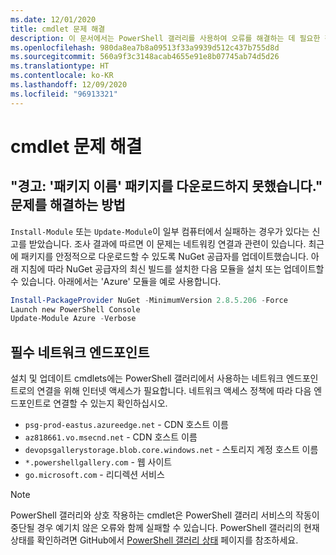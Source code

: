 ```yaml
---
ms.date: 12/01/2020
title: cmdlet 문제 해결
description: 이 문서에서는 PowerShell 갤러리를 사용하여 오류를 해결하는 데 필요한 정보 및 단계를 제공합니다.
ms.openlocfilehash: 980da8ea7b8a09513f33a9939d512c437b755d8d
ms.sourcegitcommit: 560a9f3c3148acab4655e91e8b07745ab74d5d26
ms.translationtype: HT
ms.contentlocale: ko-KR
ms.lasthandoff: 12/09/2020
ms.locfileid: "96913321"
---
```

# <a name="troubleshooting-cmdlets"></a>cmdlet 문제 해결

## <a name="how-to-resolve-warning-package-your-package-name-failed-to-download-issue"></a>"경고: '패키지 이름' 패키지를 다운로드하지 못했습니다." 문제를 해결하는 방법

`Install-Module` 또는 `Update-Module`이 일부 컴퓨터에서 실패하는 경우가 있다는 신고를 받았습니다. 조사 결과에 따르면 이 문제는 네트워킹 연결과 관련이 있습니다. 최근에 패키지를 안정적으로 다운로드할 수 있도록 NuGet 공급자를 업데이트했습니다. 아래 지침에 따라 NuGet 공급자의 최신 빌드를 설치한 다음 모듈을 설치 또는 업데이트할 수 있습니다. 아래에서는 'Azure' 모듈을 예로 사용합니다.

```powershell
Install-PackageProvider NuGet -MinimumVersion 2.8.5.206 -Force
Launch new PowerShell Console
Update-Module Azure -Verbose
```

## <a name="required-network-endpoints"></a>필수 네트워크 엔드포인트

설치 및 업데이트 cmdlets에는 PowerShell 갤러리에서 사용하는 네트워크 엔드포인트로의 연결을 위해 인터넷 액세스가 필요합니다. 네트워크 액세스 정책에 따라 다음 엔드포인트로 연결할 수 있는지 확인하십시오.

- `psg-prod-eastus.azureedge.net` - CDN 호스트 이름
- `az818661.vo.msecnd.net` - CDN 호스트 이름
- `devopsgallerystorage.blob.core.windows.net` - 스토리지 계정 호스트 이름
- `*.powershellgallery.com` - 웹 사이트
- `go.microsoft.com` - 리디렉션 서비스

> [!NOTE]
> PowerShell 갤러리와 상호 작용하는 cmdlet은 PowerShell 갤러리 서비스의 작동이 중단될 경우 예기치 않은 오류와 함께 실패할 수 있습니다. PowerShell 갤러리의 현재 상태를 확인하려면 GitHub에서 [PowerShell 갤러리 상태](https://github.com/PowerShell/PowerShellGallery/blob/master/psgallery_status.md) 페이지를 참조하세요.
